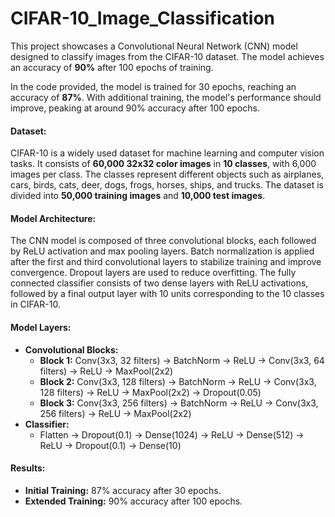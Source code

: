 # CIFAR-10_Image_Classification
This project showcases a Convolutional Neural Network (CNN) model designed to classify images from the CIFAR-10 dataset. The model achieves an accuracy of **90%** after 100 epochs of training.

In the code provided, the model is trained for 30 epochs, reaching an accuracy of **87%**. With additional training, the model's performance should improve, peaking at around 90% accuracy after 100 epochs.

#### Dataset:
CIFAR-10 is a widely used dataset for machine learning and computer vision tasks. It consists of **60,000 32x32 color images** in **10 classes**, with 6,000 images per class. The classes represent different objects such as airplanes, cars, birds, cats, deer, dogs, frogs, horses, ships, and trucks. The dataset is divided into **50,000 training images** and **10,000 test images**.

#### Model Architecture:
The CNN model is composed of three convolutional blocks, each followed by ReLU activation and max pooling layers. Batch normalization is applied after the first and third convolutional layers to stabilize training and improve convergence. Dropout layers are used to reduce overfitting. The fully connected classifier consists of two dense layers with ReLU activations, followed by a final output layer with 10 units corresponding to the 10 classes in CIFAR-10.

#### Model Layers:
- **Convolutional Blocks:**
  - **Block 1:** Conv(3x3, 32 filters) → BatchNorm → ReLU → Conv(3x3, 64 filters) → ReLU → MaxPool(2x2)
  - **Block 2:** Conv(3x3, 128 filters) → BatchNorm → ReLU → Conv(3x3, 128 filters) → ReLU → MaxPool(2x2) → Dropout(0.05)
  - **Block 3:** Conv(3x3, 256 filters) → BatchNorm → ReLU → Conv(3x3, 256 filters) → ReLU → MaxPool(2x2)
- **Classifier:**
  - Flatten → Dropout(0.1) → Dense(1024) → ReLU → Dense(512) → ReLU → Dropout(0.1) → Dense(10)

#### Results:
- **Initial Training:** 87% accuracy after 30 epochs.
- **Extended Training:** 90% accuracy after 100 epochs.
